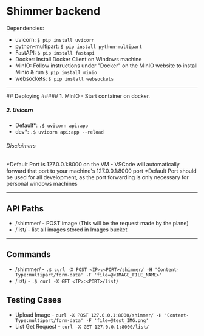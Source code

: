 # Shimmer backend

Dependencies:
- uvicorn: `$ pip install uvicorn`
- python-multipart: `$ pip install python-multipart`
- FastAPI: `$ pip install fastapi`
- Docker: Install Docker Client on Windows machine
- MinIO: Follow instructions under "Docker" on the MinIO website to install Minio & run `$ pip install minio`
- websockets: `$ pip install websockets`
<hr/>
## Deploying
##### 1. MinIO
- Start container on docker. 

##### 2. Uvicorn
- Default*: `.$ uvicorn api:app`
- dev*: `.$ uvicorn api:app --reload`

###### Disclaimers
*Default Port is 127.0.0.1:8000 on the VM - VSCode will automatically forward that port to your machine's 127.0.0.1:8000 port
*Default Port should be used for all development, as the port forwarding is only necessary for personal windows machines

<hr/>

## API Paths
- /shimmer/ - POST image (This will be the request made by the plane)
- /list/ - list all images stored in Images bucket
<hr/>

## Commands
- /shimmer/ - `.$ curl -X POST <IP>:<PORT>/shimmer/ -H 'Content-Type:multipart/form-data' -F 'file=@<IMAGE_FILE_NAME>'`
- /list/ - `.$ curl -X GET <IP>:<PORT>/list/ `

## Testing Cases
- Upload Image - `curl -X POST 127.0.0.1:8000/shimmer/ -H 'Content-Type:multipart/form-data' -F 'file=@test_IMG.png'`
- List Get Request - `curl -X GET 127.0.0.1:8000/list/`
